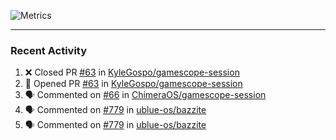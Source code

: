 ![Metrics](https://metrics.lecoq.io/KyleGospo?template=classic&base=header%2C%20activity%2C%20community%2C%20repositories%2C%20metadata&base.indepth=false&base.hireable=false&base.skip=false&config.timezone=America%2FLos_Angeles)

---
### Recent Activity
<!--START_SECTION:activity-->
1. ❌ Closed PR [#63](https://github.com/KyleGospo/gamescope-session/pull/63) in [KyleGospo/gamescope-session](https://github.com/KyleGospo/gamescope-session)
2. 💪 Opened PR [#63](https://github.com/KyleGospo/gamescope-session/pull/63) in [KyleGospo/gamescope-session](https://github.com/KyleGospo/gamescope-session)
3. 🗣 Commented on [#66](https://github.com/ChimeraOS/gamescope-session/pull/66#issuecomment-1950270701) in [ChimeraOS/gamescope-session](https://github.com/ChimeraOS/gamescope-session)
4. 🗣 Commented on [#779](https://github.com/ublue-os/bazzite/issues/779#issuecomment-1949476370) in [ublue-os/bazzite](https://github.com/ublue-os/bazzite)
5. 🗣 Commented on [#779](https://github.com/ublue-os/bazzite/issues/779#issuecomment-1949473289) in [ublue-os/bazzite](https://github.com/ublue-os/bazzite)
<!--END_SECTION:activity-->
